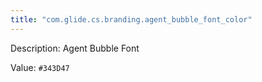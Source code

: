 ```yaml
---
title: "com.glide.cs.branding.agent_bubble_font_color"
---
```


Description: Agent Bubble Font

Value: `#343D47`